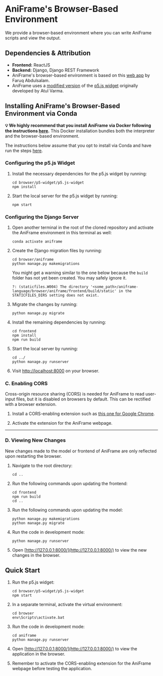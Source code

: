 # AniFrame's Browser-Based Environment

We provide a browser-based environment where you can write AniFrame scripts and view the output.

## Dependencies & Attribution

-   **Frontend:** ReactJS
-   **Backend:** Django, Django REST Framework
-   AniFrame's browser-based environment is based on this [web app](https://github.com/Faruqt/React-Django) by Faruq Abdulsalam.
-   AniFrame uses a [modified version](https://github.com/memgonzales/p5.js-widget) of the [p5.js widget](https://toolness.github.io/p5.js-widget) originally developed by Atul Varma.

## Installing AniFrame's Browser-Based Environment via Conda

**💡 We highly recommend that you install AniFrame via Docker following the instructions [here](https://github.com/memgonzales/aniframe-language?tab=readme-ov-file#option-1-using-docker-recommended).** This Docker installation bundles both the interpreter and the browser-based environment.

The instructions below assume that you opt to install via Conda and have run the steps [here](https://github.com/memgonzales/aniframe-language?tab=readme-ov-file#option-2-using-conda).

### Configuring the p5.js Widget

1. Install the necessary dependencies for the p5.js widget by running:

   ```
   cd browser/p5-widget/p5.js-widget
   npm install
   ```

1. Start the local server for the p5.js widget by running:

   ```
   npm start
   ```

### Configuring the Django Server

1. Open another terminal in the root of the cloned repository and activate the AniFrame environment in this terminal as well:
   ```
   conda activate aniframe
   ```
  
1. Create the Django migration files by running: 

   ```
   cd browser/aniframe
   python manage.py makemigrations
   ```

   You might get a warning similar to the one below because the `build` folder has not yet been created. You may safely ignore it.

   ```
   ?: (staticfiles.W004) The directory '<some_path>/aniframe-language/browser/aniframe/frontend/build/static' in the STATICFILES_DIRS setting does not exist.
   ```

1. Migrate the changes by running:
   
   ```
   python manage.py migrate
   ```
   
1. Install the remaining dependencies by running: 

   ```
   cd frontend
   npm install
   npm run build
   ```

1. Start the local server by running:

   ```
   cd ../
   python manage.py runserver
   ```

1. Visit [http://localhost:8000](http://localhost:8000) on your browser.

### C. Enabling CORS

Cross-origin resource sharing (CORS) is needed for AniFrame to read user-input files, but it is disabled on browsers by default. This can be rectified with a browser extension.

1. Install a CORS-enabling extension such as [this one for Google Chrome](https://chromewebstore.google.com/detail/allow-cors-access-control/lhobafahddgcelffkeicbaginigeejlf).

1. Activate the extension for the AniFrame webpage.

---

### D. Viewing New Changes

New changes made to the model or frontend of AniFrame are only reflected upon restarting the browser.

1. Navigate to the root directory:

    ```
    cd ..
    ```

1. Run the following commands upon updating the frontend:
    ```
    cd frontend
    npm run build
    cd ..
    ```
1. Run the following commands upon updating the model:
    ```
    python manage.py makemigrations
    python manage.py migrate
    ```
1. Run the code in development mode:
    ```
    python manage.py runserver
    ```
1. Open [http://127.0.0.1:8000/](http://127.0.0.1:8000/) to view the new changes in the browser.

## Quick Start

1. Run the p5.js widget:
    ```
    cd browser/p5-widget/p5.js-widget
    npm start
    ```
1. In a separate terminal, activate the virtual environment:
    ```
    cd browser
    env\Scripts\activate.bat
    ```
1. Run the code in development mode:
    ```
    cd aniframe
    python manage.py runserver
    ```
1. Open [http://127.0.0.1:8000/](http://127.0.0.1:8000/) to view the application in the browser.

1. Remember to activate the CORS-enabling extension for the AniFrame webpage before testing the application.
